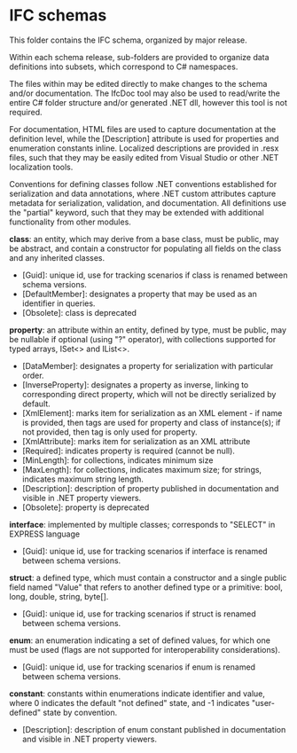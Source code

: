 IFC schemas
===========

This folder contains the IFC schema, organized by major release.

Within each schema release, sub-folders are provided to organize data definitions into subsets, which correspond to C# namespaces.

The files within may be edited directly to make changes to the schema and/or documentation. The IfcDoc tool may also be used to read/write the entire C# folder structure and/or generated .NET dll, however this tool is not required.

For documentation, HTML files are used to capture documentation at the definition level, while the [Description] attribute is used for properties and enumeration constants inline. Localized descriptions are provided in .resx files, such that they may be easily edited from Visual Studio or other .NET localization tools.

Conventions for defining classes follow .NET conventions established for serialization and data annotations, where .NET custom attributes capture metadata for serialization, validation, and documentation.
All definitions use the "partial" keyword, such that they may be extended with additional functionality from other modules.

**class**: an entity, which may derive from a base class, must be public, may be abstract, and contain a constructor for populating all fields on the class and any inherited classes.
* [Guid]: unique id, use for tracking scenarios if class is renamed between schema versions.
* [DefaultMember]: designates a property that may be used as an identifier in queries.
* [Obsolete]: class is deprecated

**property**: an attribute within an entity, defined by type, must be public, may be nullable if optional (using "?" operator), with collections supported for typed arrays, ISet<> and IList<>.
* [DataMember]: designates a property for serialization with particular order.
* [InverseProperty]: designates a property as inverse, linking to corresponding direct property, which will not be directly serialized by default.
* [XmlElement]: marks item for serialization as an XML element - if name is provided, then tags are used for property and class of instance(s); if not provided, then tag is only used for property.
* [XmlAttribute]: marks item for serialization as an XML attribute
* [Required]: indicates property is required (cannot be null).
* [MinLength]: for collections, indicates minimum size
* [MaxLength]: for collections, indicates maximum size; for strings, indicates maximum string length.
* [Description]: description of property published in documentation and visible in .NET property viewers.
* [Obsolete]: property is deprecated

**interface**: implemented by multiple classes; corresponds to "SELECT" in EXPRESS language
* [Guid]: unique id, use for tracking scenarios if interface is renamed between schema versions.

**struct**: a defined type, which must contain a constructor and a single public field named "Value" that refers to another defined type or a primitive: bool, long, double, string, byte[].
* [Guid]: unique id, use for tracking scenarios if struct is renamed between schema versions.

**enum**: an enumeration indicating a set of defined values, for which one must be used (flags are not supported for interoperability considerations).
* [Guid]: unique id, use for tracking scenarios if enum is renamed between schema versions.

**constant**: constants within enumerations indicate identifier and value, where 0 indicates the default "not defined" state, and -1 indicates "user-defined" state by convention.
* [Description]: description of enum constant published in documentation and visible in .NET property viewers.
